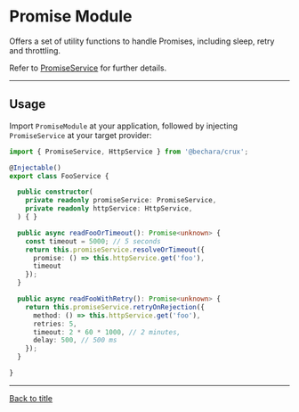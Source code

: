 # Promise Module

Offers a set of utility functions to handle Promises, including sleep, retry and throttling.

Refer to [PromiseService](../../source/promise/promise.service.ts) for further details.

---

## Usage

Import `PromiseModule` at your application, followed by injecting `PromiseService` at your target provider:

```ts
import { PromiseService, HttpService } from '@bechara/crux';

@Injectable()
export class FooService {

  public constructor(
    private readonly promiseService: PromiseService,
    private readonly httpService: HttpService,
  ) { }

  public async readFooOrTimeout(): Promise<unknown> {
    const timeout = 5000; // 5 seconds
    return this.promiseService.resolveOrTimeout({
      promise: () => this.httpService.get('foo'),
      timeout
    });
  }

  public async readFooWithRetry(): Promise<unknown> {
    return this.promiseService.retryOnRejection({
      method: () => this.httpService.get('foo'),
      retries: 5,
      timeout: 2 * 60 * 1000, // 2 minutes,
      delay: 500, // 500 ms
    });
  }

}
```

---

[Back to title](../../README.md)
